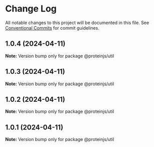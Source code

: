 # Change Log

All notable changes to this project will be documented in this file.
See [Conventional Commits](https://conventionalcommits.org) for commit guidelines.

## 1.0.4 (2024-04-11)

**Note:** Version bump only for package @proteinjs/util





## 1.0.3 (2024-04-11)

**Note:** Version bump only for package @proteinjs/util





## 1.0.2 (2024-04-11)

**Note:** Version bump only for package @proteinjs/util





## 1.0.1 (2024-04-11)

**Note:** Version bump only for package @proteinjs/util

